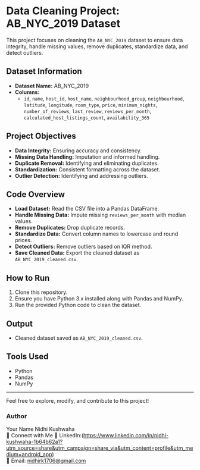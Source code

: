 # Data Cleaning Project: AB_NYC_2019 Dataset

This project focuses on cleaning the `AB_NYC_2019` dataset to ensure data integrity, handle missing values, remove duplicates, standardize data, and detect outliers.

## Dataset Information
- **Dataset Name:** AB_NYC_2019
- **Columns:**
  - `id`, `name`, `host_id`, `host_name`, `neighbourhood_group`, `neighbourhood`, `latitude`, `longitude`, `room_type`, `price`, `minimum_nights`, `number_of_reviews`, `last_review`, `reviews_per_month`, `calculated_host_listings_count`, `availability_365`

## Project Objectives
- **Data Integrity:** Ensuring accuracy and consistency.
- **Missing Data Handling:** Imputation and informed handling.
- **Duplicate Removal:** Identifying and eliminating duplicates.
- **Standardization:** Consistent formatting across the dataset.
- **Outlier Detection:** Identifying and addressing outliers.

## Code Overview
- **Load Dataset:** Read the CSV file into a Pandas DataFrame.
- **Handle Missing Data:** Impute missing `reviews_per_month` with median values.
- **Remove Duplicates:** Drop duplicate records.
- **Standardize Data:** Convert column names to lowercase and round prices.
- **Detect Outliers:** Remove outliers based on IQR method.
- **Save Cleaned Data:** Export the cleaned dataset as `AB_NYC_2019_cleaned.csv`.

## How to Run
1. Clone this repository.
2. Ensure you have Python 3.x installed along with Pandas and NumPy.
3. Run the provided Python code to clean the dataset.

## Output
- Cleaned dataset saved as `AB_NYC_2019_cleaned.csv`.

## Tools Used
- Python
- Pandas
- NumPy

---

Feel free to explore, modify, and contribute to this project!

### Author
Your Name Nidhi Kushwaha                                                                                                                           
📢 Connect with Me
🔗 LinkedIn:(https://www.linkedin.com/in/nidhi-kushwaha-1b64b62a1?utm_source=share&utm_campaign=share_via&utm_content=profile&utm_medium=android_app)                                      
📧 Email: nidhirk1706@gmail.com
